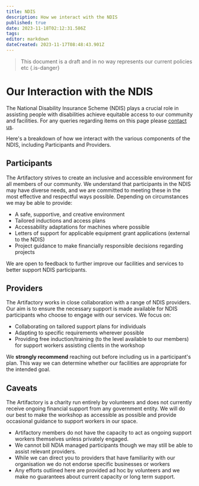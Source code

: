 ```yaml
---
title: NDIS
description: How we interact with the NDIS
published: true
date: 2023-11-18T02:12:31.586Z
tags: 
editor: markdown
dateCreated: 2023-11-17T08:48:43.901Z
---
```


> This document is a draft and in no way represents our current policies etc
{.is-danger}


# Our Interaction with the NDIS

The National Disability Insurance Scheme (NDIS) plays a crucial role in assisting people with disabilities achieve equitable access to our community and facilities. For any queries regarding items on this page please [contact us](mailto:info@artifactory.org.au).

Here's a breakdown of how we interact with the various components of the NDIS, including Participants and Providers.

## Participants

The Artifactory strives to create an inclusive and accessible environment for all members of our community. We understand that participants in the NDIS may have diverse needs, and we are committed to meeting these in the most effective and respectful ways possible. Depending on circumstances we may be able to provide:

* A safe, supportive, and creative environment
* Tailored inductions and access plans
* Accessability adaptations for machines where possible
* Letters of support for applicable equipment grant applications (external to the NDIS)
* Project guidance to make financially responsible decisions regarding projects

We are open to feedback to further improve our facilities and services to better support NDIS participants.

## Providers

The Artifactory works in close collaboration with a range of NDIS providers. Our aim is to ensure the necessary support is made available for NDIS participants who choose to engage with our services. We focus on:

* Collaborating on tailored support plans for individuals
* Adapting to specific requirements wherever possible
* Providing free induction/training (to the level available to our members) for support workers assisting clients in the workshop

We **strongly recommend** reaching out before including us in a participant's plan. This way we can determine whether our facilities are appropriate for the intended goal.

## Caveats

The Artifactory is a charity run entirely by volunteers and does not currently receive ongoing financial support from any government entity. We will do our best to make the workshop as accessible as possible and provide occasional guidance to support workers in our space.

* Artifactory members do not have the capacity to act as ongoing support workers themselves unless privately engaged.
* We cannot bill NDIA managed participants though we may still be able to assist relevant providers.
* While we can direct you to providers that have familiarity with our organisation we do not endorse specific businesses or workers
* Any efforts outlined here are provided ad hoc by volunteers and we make no guarantees about current capacity or long term support.